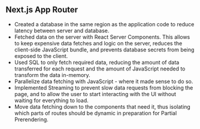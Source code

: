 ## Next.js App Router

<ul>
<li>Created a database in the same region as the application code to reduce latency between server and database.</li>
<li>Fetched data on the server with React Server Components. This allows to keep expensive data fetches and logic on the server, reduces the client-side JavaScript bundle, and prevents database secrets from being exposed to the client.</li>
<li>Used SQL to only fetch required data, reducing the amount of data transferred for each request and the amount of JavaScript needed to transform the data in-memory.</li>
<li>Parallelize data fetching with JavaScript - where it made sense to do so.</li>
<li>Implemented Streaming to prevent slow data requests from blocking the page, and to allow the user to start interacting with the UI without waiting for everything to load.</li>
<li>Move data fetching down to the components that need it, thus isolating which parts of routes should be dynamic in preparation for Partial Prerendering.</li>
</ul>
